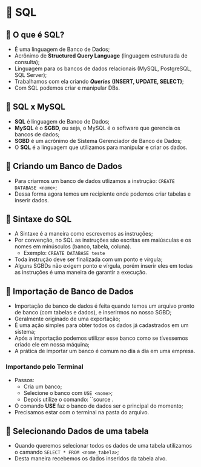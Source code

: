 # 💾 SQL

## 📂 O que é SQL?

- É uma linguagem de Banco de Dados;
- Acrônimo de **Structured Query Language** (linguagem estruturada de consulta);
- Linguagem para os bancos de dados relacionais (MySQL, PostgreSQL, SQL Server);
- Trabalhamos com ela criando ***Queries*** **(INSERT, UPDATE, SELECT)**;
- Com SQL podemos criar e manipular DBs.


## 📂 SQL x MySQL

- **SQL** é linguagem de Banco de Dados;
- **MySQL** é o **SGBD**, ou seja, o MySQL é o software que gerencia os bancos de dados;
- **SGBD** é um acrônimo de Sistema Gerenciador de Banco de Dados;
- O **SQL** é a linguagem que utilizamos para manipular e criar os dados.


## 📂 Criando um Banco de Dados

- Para criarmos um banco de dados utlizamos a instrução: ``CREATE DATABASE <nome>``;
- Dessa forma agora temos um recipiente onde podemos criar tabelas e inserir dados.


## 📂 Sintaxe do SQL

- A Sintaxe é a maneira como escrevemos as instruções;
- Por convenção, no SQL as instruções são escritas em maiúsculas e os nomes em minúsculos (banco, tabela, coluna).
	- Exemplo: ``CREATE DATABASE teste``
- Toda instrução deve ser finalizada com um ponto e vírgula;
- Alguns SGBDs não exigem ponto e vírgula, porém inserir eles em todas as instruções é uma maneira de garantir a execução.


## 📂 Importação de Banco de Dados

- Importação de banco de dados é feita quando temos um arquivo pronto de banco (com tabelas e dados), e inserirmos no nosso SGBD;
- Geralmente originado de uma exportação;
- É uma ação simples para obter todos os dados já cadastrados em um sistema;
- Após a importação podemos utilizar esse banco como se tívessemos criado ele em nossa máquina;
- A prática de importar um banco é comum no dia a dia em uma empresa.

### Importando pelo Terminal

- Passos:
	- Cria um banco;
	- Selecione o banco com ``USE <nome>``;
	- Depois utilize o comando: ``source <arquivo>.
- O comando **USE** faz o banco de dados ser o principal do momento;
- Precisamos estar com o terminal na pasta do arquivo.


## 📂 Selecionando Dados de uma tabela

- Quando queremos selecionar todos os dados de uma tabela utilizamos o camando ``SELECT * FROM <nome_tabela>``;
- Desta maneira recebemos os dados inseridos da tabela alvo.